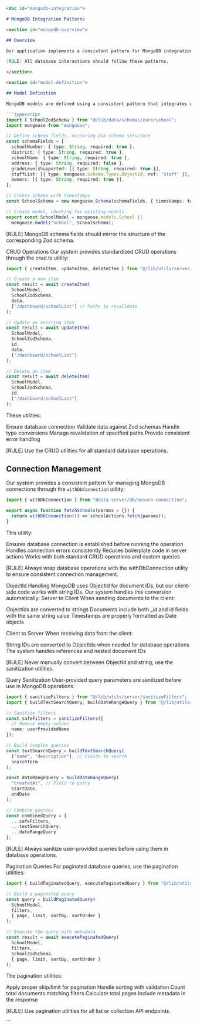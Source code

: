 ```markdown
<doc id="mongodb-integration">

# MongoDB Integration Patterns

<section id="mongodb-overview">

## Overview

Our application implements a consistent pattern for MongoDB integration, with a focus on type safety, validation, and data integrity. This system bridges the gap between MongoDB's document model and our application's TypeScript types.

[RULE] All database interactions should follow these patterns.

</section>

<section id="model-definition">

## Model Definition

MongoDB models are defined using a consistent pattern that integrates with our Zod schemas:

```typescript
import { SchoolZodSchema } from "@/lib/data/schemas/core/school";
import mongoose from "mongoose";

// Define schema fields, mirroring Zod schema structure
const schemaFields = {
  schoolNumber: { type: String, required: true },
  district: { type: String, required: true },
  schoolName: { type: String, required: true },
  address: { type: String, required: false },
  gradeLevelsSupported: [{ type: String, required: true }],
  staffList: [{ type: mongoose.Schema.Types.ObjectId, ref: 'Staff' }],
  owners: [{ type: String, required: true }],
};

// Create schema with timestamps
const SchoolSchema = new mongoose.Schema(schemaFields, { timestamps: true });

// Create model, checking for existing models
export const SchoolModel = mongoose.models.School || 
  mongoose.model("School", SchoolSchema);
  ```
[RULE] MongoDB schema fields should mirror the structure of the corresponding Zod schema.
</section>

<section id="crud-operations">
CRUD Operations
Our system provides standardized CRUD operations through the crud.ts utility:

```typescript 
import { createItem, updateItem, deleteItem } from "@/lib/utils/server/crud";

// Create a new item
const result = await createItem(
  SchoolModel,
  SchoolZodSchema,
  data,
  ["/dashboard/schoolList"] // Paths to revalidate
);

// Update an existing item
const result = await updateItem(
  SchoolModel,
  SchoolZodSchema,
  id,
  data,
  ["/dashboard/schoolList"]
);

// Delete an item
const result = await deleteItem(
  SchoolModel,
  SchoolZodSchema,
  id,
  ["/dashboard/schoolList"]
);
```
These utilities:

Ensure database connection
Validate data against Zod schemas
Handle type conversions
Manage revalidation of specified paths
Provide consistent error handling

[RULE] Use the CRUD utilities for all standard database operations.
</section>

<section id="connection-management">

## Connection Management

Our system provides a consistent pattern for managing MongoDB connections through the `withDbConnection` utility:

```typescript
import { withDbConnection } from "@data-server/db/ensure-connection";

export async function fetchSchools(params = {}) {
  return withDbConnection(() => schoolActions.fetch(params));
}
```

This utility:

Ensures database connection is established before running the operation
Handles connection errors consistently
Reduces boilerplate code in server actions
Works with both standard CRUD operations and custom queries

[RULE] Always wrap database operations with the withDbConnection utility to ensure consistent connection management.
</section>

<section id="object-id-handling">
ObjectId Handling
MongoDB uses ObjectId for document IDs, but our client-side code works with string IDs. Our system handles this conversion automatically:
Server to Client
When sending documents to the client:

ObjectIds are converted to strings
Documents include both _id and id fields with the same string value
Timestamps are properly formatted as Date objects

Client to Server
When receiving data from the client:

String IDs are converted to ObjectIds when needed for database operations
The system handles references and nested document IDs

[RULE] Never manually convert between ObjectId and string; use the sanitization utilities.
</section>

<section id="query-sanitization">
Query Sanitization
User-provided query parameters are sanitized before use in MongoDB operations:

```typescript
import { sanitizeFilters } from "@/lib/utils/server/sanitizeFilters";
import { buildTextSearchQuery, buildDateRangeQuery } from "@/lib/utils/server/sanitizeFilters";

// Sanitize filters
const safeFilters = sanitizeFilters({
  // Remove empty values
  name: userProvidedName
});

// Build complex queries
const textSearchQuery = buildTextSearchQuery(
  ["name", "description"], // Fields to search
  searchTerm
);

const dateRangeQuery = buildDateRangeQuery(
  "createdAt", // Field to query
  startDate,
  endDate
);

// Combine queries
const combinedQuery = {
  ...safeFilters,
  ...textSearchQuery,
  ...dateRangeQuery
};
```
[RULE] Always sanitize user-provided queries before using them in database operations.
</section>

<section id="pagination-queries">
Pagination Queries
For paginated database queries, use the pagination utilities:

```typescript
import { buildPaginatedQuery, executePaginatedQuery } from "@/lib/utils/server/pagination";

// Build a paginated query
const query = buildPaginatedQuery(
  SchoolModel,
  filters,
  { page, limit, sortBy, sortOrder }
);

// Execute the query with metadata
const result = await executePaginatedQuery(
  SchoolModel,
  filters,
  SchoolZodSchema,
  { page, limit, sortBy, sortOrder }
);
```
The pagination utilities:

Apply proper skip/limit for pagination
Handle sorting with validation
Count total documents matching filters
Calculate total pages
Include metadata in the response

[RULE] Use pagination utilities for all list or collection API endpoints.
</section>

</doc>
```
